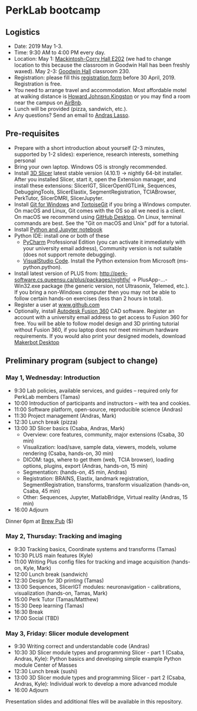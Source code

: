 # PerkLab bootcamp

## Logistics

- Date:	2019 May 1-3.
- Time:	9:30 AM to 4:00 PM every day.
- Location: May 1: [Mackintosh-Corry Hall E202](http://classfind.com/queens/room/MACE202) (we had to change location to this because the classroom in Goodwin Hall has been freshly waxed). May 2-3: [Goodwin Hall](https://www.queensu.ca/campusmap/main?mapquery=goodwin) classroom 230.
- Registration: please fill this [registration form](https://1drv.ms/xs/s!Arm_AFxB9yqHtIIpmmPeoMhEmeYfjw?wdFormId=%7B69951206%2D0309%2D480F%2D83E7%2D5FDA6E07874D%7D) before 30 April, 2019. Registration is free.
- You need to arrange travel and accommodation. Most affordable motel at walking distance is [Howard Johnson Kingston](https://www.reservationdesk.com/hotel/612046f/howard-johnson-inn-kingston-kingston-on) or you may find a room near the campus on [AirBnb](https://www.airbnb.ca/).
-	Lunch will be provided (pizza, sandwich, etc.).
- Any questions? Send an email to [Andras Lasso](mailto:lasso@queensu.ca).

## Pre-requisites
-	Prepare with a short introduction about yourself (2-3 minutes, supported by 1-2 slides): experience, research interests, something personal
-	Bring your own laptop. Windows OS is strongly recommended.
-	Install [3D Slicer](http://download.slicer.org/) latest stable version (4.10.1) -> nightly 64-bit installer. After you installed Slicer, start it, open the Extension manager, and install these extensions: SlicerIGT, SlicerOpenIGTLink, Sequences, DebuggingTools, SlicerElastix, SegmentRegistration, TCIABrowser, PerkTutor, SlicerDMRI, SlicerJupyter.
-	Install [Git for Windows](https://git-scm.com/download/win) and [TortoiseGit](https://tortoisegit.org/) if you bring a Windows computer. On macOS and Linux, Git comes with the OS so all we need is a client. On macOS we recommend using [GitHub Desktop](https://desktop.github.com/). On Linux, terminal commands are best. See the "Git on macOS and Unix" pdf for a tutorial.
- Install [Python and Jupyter notebook](https://jupyter.org/install)
-	Python IDE: install one or both of these
    - [PyCharm](https://www.jetbrains.com/pycharm/) Professional Edition (you can activate it immediately with your university email address), Community version is not suitable (does not support remote debugging).
    - [VisualStudio Code](https://code.visualstudio.com/). Install the Python extension from Microsoft (ms-python.python).
-	Install latest version of PLUS from: http://perk-software.cs.queensu.ca/plus/packages/nightly/ -> PlusApp-...-Win32.exe package (the generic version, not Ultrasonix, Telemed, etc.). If you bring a non-Windows computer then you may not be able to follow certain hands-on exercises (less than 2 hours in total).
-	Register a user at www.github.com
- Optionally, install [Autodesk Fusion 360](https://www.autodesk.com/products/fusion-360/overview) CAD software. Register an account with a university email address to get access to Fusion 360 for free. You will be able to follow model design and 3D printing tutorial without Fusion 360, if you laptop does not meet minimum hardware requirements. If you would also print your designed models, download [Makerbot Desktop](https://support.makerbot.com/troubleshooting/makerbot-desktop-software/software-download/download_12190)

## Preliminary program (subject to change)

### May 1, Wednesday: Introduction

- 9:30	Lab policies, available services, and guides – required only for PerkLab members (Tamas)
- 10:00	Introduction of participants and instructors – with tea and cookies.
- 11:00	Software platform, open-source, reproducible science (Andras)
- 11:30 Project management (Andras, Mark)
- 12:30	Lunch break (pizza)
- 13:00	3D Slicer basics (Csaba, Andras, Mark)
  - Overview: core features, community, major extensions (Csaba, 30 min)
  - Visualization: load/save, sample data, viewers, models, volume rendering (Csaba, hands-on, 30 min)
  - DICOM: tags, where to get them (web, TCIA browser), loading options, plugins, export (Andras, hands-on, 15 min)
  - Segmentation: (hands-on, 45 min, Andras)
  - Registration: BRAINS, Elastix, landmark registration, SegmentRegistration, transforms, transform visualization (hands-on, Csaba, 45 min)
  - Other: Sequences, Jupyter, MatlabBridge, Virtual reality (Andras, 15 min)
- 16:00	Adjourn

Dinner 6pm at [Brew Pub](https://www.kingstonbrewing.ca/) ($)

### May 2, Thursday: Tracking and imaging
- 9:30	Tracking basics, Coordinate systems and transforms (Tamas)
- 10:30	PLUS main features (Kyle)
- 11:00	Writing Plus config files for tracking and image acquisition (hands-on, Kyle, Mark)
- 12:00	Lunch break (sandwich)
- 12:30 Design for 3D printing (Tamas)
- 13:00	Sequences, SlicerIGT modules: neuronavigation - calibrations, visualization (hands-on, Tamas, Mark)
- 15:00	Perk Tutor (Tamas/Matthew)
- 15:30	Deep learning (Tamas)
- 16:30	Break
- 17:00 Social (TBD)

### May 3, Friday: Slicer module development
- 9:30	Writing correct and understandable code (Andras)
- 10:30	3D Slicer module types and programming Slicer - part 1 (Csaba, Andras, Kyle): Python basics and developing simple example Python module Center of Masses
- 12:30	Lunch break (sushi)
- 13:00	3D Slicer module types and programming Slicer - part 2 (Csaba, Andras, Kyle): Individual work to develop a more advanced module
- 16:00	Adjourn

Presentation slides and additional files will be available in this repository.
